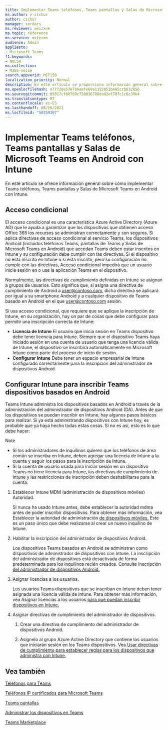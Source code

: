 ```yaml
---
title: Implementar Teams teléfonos, Teams pantallas y Salas de Microsoft Teams en Android con Intune
ms.author: v-cichur
author: cichur
manager: serdars
ms.reviewer: weizxue
ms.topic: reference
ms.service: msteams
audience: Admin
appliesto:
- Microsoft Teams
f1.keywords:
- NOCSH
ms.collection:
- M365-voice
search.appverid: MET150
localization_priority: Normal
description: En este artículo se proporciona información general sobre las características compatibles con Microsoft Teams pantallas.
ms.openlocfilehash: e7772de5767b9aefe69e1192051be65ccb632656
ms.sourcegitcommit: 85017cf88789c750836780dad2ef707c1c6c39b4
ms.translationtype: MT
ms.contentlocale: es-ES
ms.lasthandoff: 08/16/2021
ms.locfileid: "58359167"
---
```

# <a name="deploy-teams-phones-teams-displays-and-microsoft-teams-rooms-on-android-using-intune"></a>Implementar Teams teléfonos, Teams pantallas y Salas de Microsoft Teams en Android con Intune

En este artículo se ofrece información general sobre cómo implementar Teams teléfonos, Teams pantallas y Salas de Microsoft Teams en Android con Intune.

## <a name="conditional-access"></a>Acceso condicional

El acceso condicional es una característica Azure Active Directory (Azure AD) que le ayuda a garantizar que los dispositivos que obtienen acceso Office 365 los recursos se administran correctamente y son seguros.  Si aplica directivas de acceso condicional al servicio Teams, los dispositivos Android (incluidos teléfonos Teams, pantallas de Teams y Salas de Microsoft Teams en Android) que accedan Teams deben estar inscritos en Intune y su configuración debe cumplir con las directivas.  Si el dispositivo no está inscrito en Intune o si está inscrito, pero su configuración no cumple con las directivas, Acceso condicional impedirá que un usuario inicie sesión en o use la aplicación Teams en el dispositivo.

Normalmente, las directivas de cumplimiento definidas en Intune se asignan a grupos de usuarios.  Esto significa que, si asigna una directiva de cumplimiento de Android a user@contoso.com, dicha directiva se aplicará por igual a su smartphone Android y a cualquier dispositivo de Teams basado en Android en el que user@contoso.com sesión.

Si usa acceso condicional, que requiere que se aplique la inscripción de Intune, en su organización, hay un par de cosas que debe configurar para permitir una inscripción correcta de Intune:

- **Licencia de Intune** El usuario que inicia sesión en Teams dispositivo debe tener licencia para Intune.  Siempre que el dispositivo Teams haya iniciado sesión en una cuenta de usuario que tenga una licencia válida de Intune, el dispositivo se inscribirá automáticamente en Microsoft Intune como parte del proceso de inicio de sesión.
- **Configurar Intune** Debe tener un espacio empresarial de Intune configurado correctamente para la inscripción del administrador de dispositivos Android.

## <a name="configure-intune-to-enroll-teams-android-based-devices"></a>Configurar Intune para inscribir Teams dispositivos basados en Android

Teams Intune administra los dispositivos basados en Android a través de la administración del administrador de dispositivos Android (DA). Antes de que los dispositivos se puedan inscribir en Intune, hay algunos pasos básicos para realizar.  Si ya está administrando dispositivos con Intune hoy, es probable que ya haya hecho todas estas cosas.  Si no es así, esto es lo que debe hacer:

> [!NOTE]
> - Si los administradores de inquilinos quieren que los teléfonos de área común se inscriba en Intune, deben agregar una licencia de Intune a la cuenta y seguir los pasos para la inscripción de Intune.
> - Si la cuenta de usuario usada para iniciar sesión en un dispositivo Teams no tiene licencia para Intune, las directivas de cumplimiento de Intune y las restricciones de inscripción deben deshabilitarse para la cuenta.



1. Establecer Intune MDM (administración de dispositivos móviles) Autoridad.  

   Si nunca ha usado Intune antes, debe establecer la autoridad mdma antes de poder inscribir dispositivos. Para obtener más información, vea Establecer la autoridad de administración [de dispositivos móviles.](/intune/fundamentals/mdm-authority-set)  Este es un paso único que debe realizarse al crear un nuevo inquilino de Intune.
1. Habilitar la inscripción del administrador de dispositivos Android.
  
   Los dispositivos Teams basados en Android se administran como dispositivos de administrador de dispositivos con Intune.  La inscripción del administrador de dispositivos está desactivada de forma predeterminada para los inquilinos recién creados. Consulte Inscripción [del administrador de dispositivos Android.](/intune/enrollment/android-enroll-device-administrator)
1. Asignar licencias a los usuarios. 
 
   Los usuarios Teams dispositivos que se inscriban en Intune deben tener asignada una licencia válida de Intune. Para obtener más información, vea Asignar licencias a los usuarios [para que puedan inscribir dispositivos en Intune.](/intune/fundamentals/licenses-assign)
1. Asignar directivas de cumplimiento del administrador de dispositivos.  

   1. Crear una directiva de cumplimiento del administrador de dispositivos Android.

   1. Asígnelo al grupo Azure Active Directory que contiene los usuarios que iniciarán sesión en los Teams dispositivos. Vea [Usar directivas de cumplimiento para establecer reglas para los dispositivos que administra con Intune.](/mem/intune/protect/device-compliance-get-started)

## <a name="see-also"></a>Vea también

[Teléfonos para Teams](phones-for-teams.md)

[Teléfonos IP certificados para Microsoft Teams](teams-ip-phones.md)

[Teams pantallas](teams-displays.md)

[Administrar los dispositivos en Teams](device-management.md)

[Teams Marketplace](https://office.com/teamsdevices)
